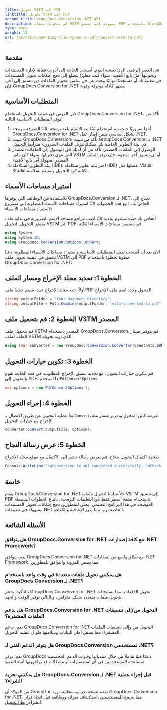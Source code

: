 ```yaml
---
title: تحويل VSTM إلى PDF
linktitle: تحويل VSTM إلى PDF
second_title: GroupDocs.Conversion .NET API
description: قم بتحويل ملفات VSTM بسهولة إلى تنسيق PDF باستخدام GroupDocs.Conversion for .NET. قم بتبسيط عملية إدارة المستندات الخاصة بك بسهولة.
type: docs
weight: 13
url: /ar/net/converting-file-types-to-pdf/convert-vstm-to-pdf/
---
```

## مقدمة
في العصر الرقمي الذي نعيشه اليوم، أصبحت الحاجة إلى أدوات فعالة لإدارة المستندات وتحويلها أمرًا بالغ الأهمية. سواء كنت مطورًا يتطلع إلى دمج إمكانات تحويل المستندات في تطبيقاتك أو مستخدمًا نهائيًا يبحث عن حل سلس لتحويل الملفات من تنسيق إلى آخر، فإن GroupDocs.Conversion for .NET يظهر كأداة موثوقة وقوية.
## المتطلبات الأساسية
قبل الغوص في عملية التحويل باستخدام GroupDocs.Conversion for .NET، تأكد من توفر المتطلبات الأساسية التالية:
1. المعرفة ببرمجة C#: يعد الإلمام بلغة برمجة C# أمرًا ضروريًا حيث يتم استخدام GroupDocs.Conversion for .NET بشكل أساسي ضمن إطار عمل .NET.
2.  تثبيت GroupDocs.Conversion: تأكد من تثبيت GroupDocs.Conversion لـ .NET في بيئة التطوير الخاصة بك. يمكنك تنزيل الملفات الضرورية من[رابط التحميل](https://releases.groupdocs.com/conversion/net/).
3. الوصول إلى الملفات المصدر: تأكد من أن لديك حق الوصول إلى الملفات المصدر التي تنوي تحويلها. سواء كان ملف VSTM أو أي تنسيق آخر مدعوم، فإن توفر الملف المصدر بسهولة أمر بالغ الأهمية.
4. بيئة التطوير المتكاملة (IDE): اختر بيئة تطوير متكاملة (IDE) تفضلها مثل Visual Studio لكتابة كود التحويل وتنفيذه بسلاسة.

## استيراد مساحات الأسماء
للاستفادة من الوظائف التي يوفرها GroupDocs.Conversion لـ .NET، تحتاج إلى استيراد مساحات الأسماء المطلوبة إلى مشروع C# الخاص بك. اتبع هذه الخطوات لاستيراد مساحات الأسماء:

أضف مراجع مساحة الاسم الضرورية في بداية ملف C# الخاص بك حيث ستقوم بتنفيذ منطق التحويل. لتحويل VSTM إلى PDF، قم بتضمين مساحات الأسماء التالية:
```csharp
using System;
using System.IO;
using GroupDocs.Conversion.Options.Convert;
```

الآن بعد أن أصبحت لديك المتطلبات الأساسية واستيراد مساحات الأسماء المطلوبة، دعنا نتعمق في عملية تحويل ملف VSTM إلى PDF خطوة بخطوة باستخدام GroupDocs.Conversion for .NET:
## الخطوة 1: تحديد مجلد الإخراج ومسار الملف
أولاً، حدد مجلد الإخراج حيث سيتم حفظ ملف PDF المحول وحدد اسم ملف الإخراج.
```csharp
string outputFolder = "Your Document Directory";
string outputFile = Path.Combine(outputFolder, "vstm-converted-to.pdf");
```
## الخطوة 2: قم بتحميل ملف VSTM المصدر
قم بتحميل ملف VSTM المصدر باستخدام GroupDocs.Conversion. قم بتوفير مسار الملف لملف VSTM الذي تريد تحويله.
```csharp
using (var converter = new GroupDocs.Conversion.Converter(Constants.SAMPLE_VSTM))
```
## الخطوة 3: تكوين خيارات التحويل
 قم بتكوين خيارات التحويل، مع تحديد تنسيق الإخراج المطلوب. في هذه الحالة، نقوم بالتحويل إلى PDF، لذا استخدم`PdfConvertOptions`.
```csharp
var options = new PdfConvertOptions();
```
## الخطوة 4: إجراء التحويل
 ابدأ عملية التحويل عن طريق الاتصال بـ`Convert`طريقة كائن المحول وتمرير مسار ملف الإخراج مع خيارات التحويل.
```csharp
converter.Convert(outputFile, options);
```
## الخطوة 5: عرض رسالة النجاح
بمجرد اكتمال التحويل بنجاح، قم بعرض رسالة تشير إلى الاكتمال مع موقع مجلد الإخراج.
```csharp
Console.WriteLine("\nConversion to pdf completed successfully. \nCheck output in {0}", outputFolder);
```

## خاتمة
يقدم GroupDocs.Conversion for .NET حلاً سلسًا لتحويل ملفات VSTM إلى تنسيق PDF باستخدام بضعة أسطر فقط من التعليمات البرمجية. باتباع الخطوات البسيطة الموضحة في هذا البرنامج التعليمي، يمكن للمطورين دمج إمكانات تحويل المستندات بسهولة في تطبيقات .NET الخاصة بهم، مما يعزز الإنتاجية والكفاءة.
## الأسئلة الشائعة
### هل يتوافق GroupDocs.Conversion for .NET مع كافة إصدارات .NET Framework؟
نعم، يتوافق GroupDocs.Conversion for .NET مع نطاق واسع من إصدارات .NET Framework، مما يضمن المرونة والتوافق للمطورين.
### هل يمكنني تحويل ملفات متعددة في وقت واحد باستخدام GroupDocs.Conversion لـ .NET؟
بالتأكيد، يدعم GroupDocs.Conversion for .NET تحويل الدُفعات، مما يسمح لك بتحويل ملفات متعددة بشكل متزامن، وبالتالي توفير الوقت والجهد.
### هل يدعم GroupDocs.Conversion for .NET التحويل من/إلى تنسيقات الملفات المشفرة؟
نعم، يدعم GroupDocs.Conversion for .NET التحويل من وإلى تنسيقات الملفات المشفرة، مما يضمن أمان البيانات وسلامتها طوال عملية التحويل.
### هل يتوفر الدعم الفني لـ GroupDocs.Conversion لمستخدمي .NET؟
نعم، توفر GroupDocs دعمًا فنيًا شاملاً من خلال منتدياتها وقنوات الدعم المخصصة لمساعدة المستخدمين في أي استفسارات أو مشكلات قد يواجهونها أثناء التنفيذ.
### هل يمكنني تجربة GroupDocs.Conversion لـ .NET قبل إجراء عملية الشراء؟
 من المؤكد أن GroupDocs تقدم نسخة تجريبية مجانية من GroupDocs.Conversion for .NET، مما يسمح للمستخدمين باستكشاف ميزاته ووظائفه قبل اتخاذ قرار الشراء[رابط التحميل](https://releases.groupdocs.com/conversion/net/).